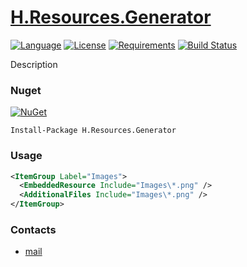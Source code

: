 # [H.Resources.Generator](https://github.com/HavenDV/H.Resources.Generator/) 

[![Language](https://img.shields.io/badge/language-C%23-blue.svg?style=flat-square)](https://github.com/HavenDV/H.Resources.Generator/search?l=C%23&o=desc&s=&type=Code) 
[![License](https://img.shields.io/github/license/HavenDV/H.Resources.Generator.svg?label=License&maxAge=86400)](LICENSE.md) 
[![Requirements](https://img.shields.io/badge/Requirements-.NET%20Standard%202.0-blue.svg)](https://github.com/dotnet/standard/blob/master/docs/versions/netstandard2.0.md)
[![Build Status](https://github.com/HavenDV/H.Resources.Generator/workflows/.NET/badge.svg?branch=master)](https://github.com/HavenDV/H.Resources.Generator/actions?query=workflow%3A%22.NET%22)

Description

### Nuget

[![NuGet](https://img.shields.io/nuget/dt/H.Resources.Generator.svg?style=flat-square&label=H.Resources.Generator)](https://www.nuget.org/packages/H.Resources.Generator/)

```
Install-Package H.Resources.Generator
```

### Usage

```xml
<ItemGroup Label="Images">
  <EmbeddedResource Include="Images\*.png" />
  <AdditionalFiles Include="Images\*.png" />
</ItemGroup>
```

### Contacts
* [mail](mailto:havendv@gmail.com)
